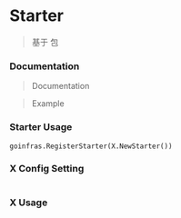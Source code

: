 # Starter

> 基于  包

### Documentation

> Documentation 

> Example 



### Starter Usage
```
goinfras.RegisterStarter(X.NewStarter())

```

### X Config Setting

```

```

### X  Usage

```

```